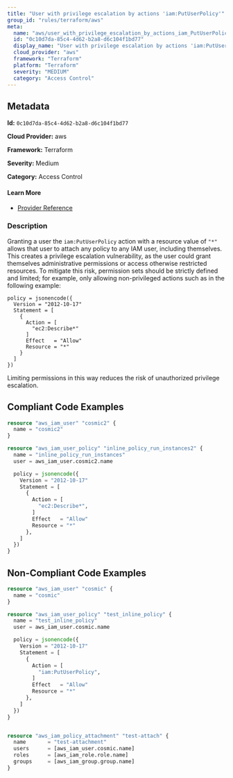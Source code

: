 ```yaml
---
title: "User with privilege escalation by actions 'iam:PutUserPolicy'"
group_id: "rules/terraform/aws"
meta:
  name: "aws/user_with_privilege_escalation_by_actions_iam_PutUserPolicy"
  id: "0c10d7da-85c4-4d62-b2a8-d6c104f1bd77"
  display_name: "User with privilege escalation by actions 'iam:PutUserPolicy'"
  cloud_provider: "aws"
  framework: "Terraform"
  platform: "Terraform"
  severity: "MEDIUM"
  category: "Access Control"
---
```

## Metadata

**Id:** `0c10d7da-85c4-4d62-b2a8-d6c104f1bd77`

**Cloud Provider:** aws

**Framework:** Terraform

**Severity:** Medium

**Category:** Access Control

#### Learn More

 - [Provider Reference](https://registry.terraform.io/providers/hashicorp/aws/latest/docs/resources/iam_user_policy#policy)

### Description

 Granting a user the `iam:PutUserPolicy` action with a resource value of `"*"` allows that user to attach any policy to any IAM user, including themselves. This creates a privilege escalation vulnerability, as the user could grant themselves administrative permissions or access otherwise restricted resources. To mitigate this risk, permission sets should be strictly defined and limited; for example, only allowing non-privileged actions such as in the following example:

```
policy = jsonencode({
  Version = "2012-10-17"
  Statement = [
    {
      Action = [
        "ec2:Describe*"
      ]
      Effect   = "Allow"
      Resource = "*"
    }
  ]
})
```
Limiting permissions in this way reduces the risk of unauthorized privilege escalation.


## Compliant Code Examples
```terraform
resource "aws_iam_user" "cosmic2" {
  name = "cosmic2"
}

resource "aws_iam_user_policy" "inline_policy_run_instances2" {
  name = "inline_policy_run_instances"
  user = aws_iam_user.cosmic2.name

  policy = jsonencode({
    Version = "2012-10-17"
    Statement = [
      {
        Action = [
          "ec2:Describe*",
        ]
        Effect   = "Allow"
        Resource = "*"
      },
    ]
  })
}

```
## Non-Compliant Code Examples
```terraform
resource "aws_iam_user" "cosmic" {
  name = "cosmic"
}

resource "aws_iam_user_policy" "test_inline_policy" {
  name = "test_inline_policy"
  user = aws_iam_user.cosmic.name

  policy = jsonencode({
    Version = "2012-10-17"
    Statement = [
      {
        Action = [
          "iam:PutUserPolicy",
        ]
        Effect   = "Allow"
        Resource = "*"
      },
    ]
  })
}


resource "aws_iam_policy_attachment" "test-attach" {
  name       = "test-attachment"
  users      = [aws_iam_user.cosmic.name]
  roles      = [aws_iam_role.role.name]
  groups     = [aws_iam_group.group.name]
}



```